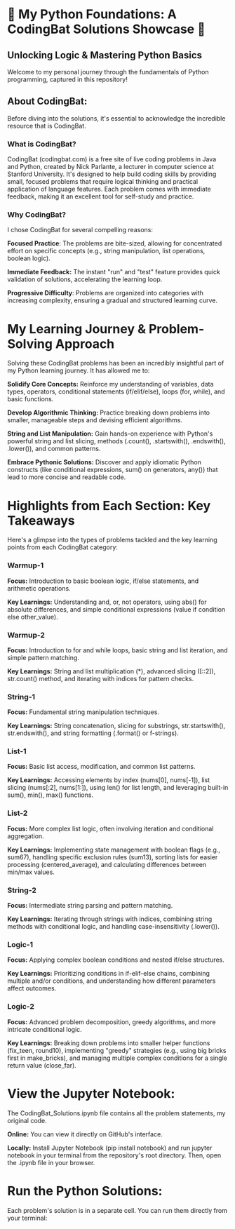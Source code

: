 # **🐍 My Python Foundations: A CodingBat Solutions Showcase 🚀**
## **Unlocking Logic & Mastering Python Basics**
Welcome to my personal journey through the fundamentals of Python programming, captured in this repository! 

## About CodingBat: 
Before diving into the solutions, it's essential to acknowledge the incredible resource that is CodingBat.

### What is CodingBat?
CodingBat (codingbat.com) is a free site of live coding problems in Java and Python, created by Nick Parlante, a lecturer in computer science at Stanford University. It's designed to help build coding skills by providing small, focused problems that require logical thinking and practical application of language features. Each problem comes with immediate feedback, making it an excellent tool for self-study and practice.

### Why CodingBat?
I chose CodingBat for several compelling reasons:

**Focused Practice**: The problems are bite-sized, allowing for concentrated effort on specific concepts (e.g., string manipulation, list operations, boolean logic).

**Immediate Feedback:** The instant "run" and "test" feature provides quick validation of solutions, accelerating the learning loop.

**Progressive Difficulty**: Problems are organized into categories with increasing complexity, ensuring a gradual and structured learning curve.


# My Learning Journey & Problem-Solving Approach

Solving these CodingBat problems has been an incredibly insightful part of my Python learning journey. It has allowed me to:

**Solidify Core Concepts:** Reinforce my understanding of variables, data types, operators, conditional statements (if/elif/else), loops (for, while), and basic functions.

**Develop Algorithmic Thinking:** Practice breaking down problems into smaller, manageable steps and devising efficient algorithms.

**String and List Manipulation:** Gain hands-on experience with Python's powerful string and list slicing, methods (.count(), .startswith(), .endswith(), .lower()), and common patterns.

**Embrace Pythonic Solutions:** Discover and apply idiomatic Python constructs (like conditional expressions, sum() on generators, any()) that lead to more concise and readable code.


# Highlights from Each Section: Key Takeaways

Here's a glimpse into the types of problems tackled and the key learning points from each CodingBat category:

### Warmup-1
**Focus:** Introduction to basic boolean logic, if/else statements, and arithmetic operations.

**Key Learnings:** Understanding and, or, not operators, using abs() for absolute differences, and simple conditional expressions (value if condition else other_value).

### Warmup-2
**Focus:** Introduction to for and while loops, basic string and list iteration, and simple pattern matching.

**Key Learnings:** String and list multiplication (*), advanced slicing ([::2]), str.count() method, and iterating with indices for pattern checks.

### String-1
**Focus:** Fundamental string manipulation techniques.

**Key Learnings:** String concatenation, slicing for substrings, str.startswith(), str.endswith(), and string formatting (.format() or f-strings).

### List-1
**Focus:** Basic list access, modification, and common list patterns.

**Key Learnings:** Accessing elements by index (nums[0], nums[-1]), list slicing (nums[:2], nums[1:]), using len() for list length, and leveraging built-in sum(), min(), max() functions.

### List-2
**Focus:** More complex list logic, often involving iteration and conditional aggregation.

**Key Learnings:** Implementing state management with boolean flags (e.g., sum67), handling specific exclusion rules (sum13), sorting lists for easier processing (centered_average), and calculating differences between min/max values.

### String-2
**Focus:** Intermediate string parsing and pattern matching.

**Key Learnings:** Iterating through strings with indices, combining string methods with conditional logic, and handling case-insensitivity (.lower()).

### Logic-1
**Focus:** Applying complex boolean conditions and nested if/else structures.

**Key Learnings:** Prioritizing conditions in if-elif-else chains, combining multiple and/or conditions, and understanding how different parameters affect outcomes.

### Logic-2
**Focus:** Advanced problem decomposition, greedy algorithms, and more intricate conditional logic.

**Key Learnings:** Breaking down problems into smaller helper functions (fix_teen, round10), implementing "greedy" strategies (e.g., using big bricks first in make_bricks), and managing multiple complex conditions for a single return value (close_far).


# View the Jupyter Notebook:
The CodingBat_Solutions.ipynb file contains all the problem statements, my original code.

**Online:** You can view it directly on GitHub's interface.

**Locally:** Install Jupyter Notebook (pip install notebook) and run jupyter notebook in your terminal from the repository's root directory. Then, open the .ipynb file in your browser.

# Run the Python Solutions:
Each problem's solution is in a separate cell. You can run them directly from your terminal:

